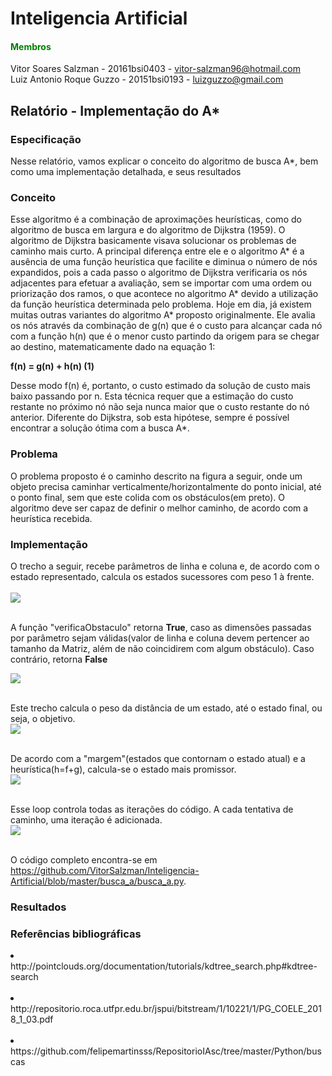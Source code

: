 # Inteligencia Artificial

#### <font color="green"> Membros </font><br>
Vitor Soares Salzman - 20161bsi0403 - vitor-salzman96@hotmail.com<br>
Luiz Antonio Roque Guzzo - 20151bsi0193 - luizguzzo@gmail.com<br>


## Relatório - Implementação do A*<br>

### Especificação<br>
Nesse relatório, vamos explicar o conceito do algoritmo de busca A*, bem como uma implementação detalhada, e seus resultados<br>

### Conceito<br>
Esse algoritmo é a combinação de aproximações heurísticas, como do algoritmo de busca em largura e do algoritmo de Dijkstra (1959). O algoritmo de Dijkstra basicamente visava solucionar os problemas de caminho mais curto.  A principal diferença entre ele e o algoritmo A* é a ausência de uma função heurística que facilite e diminua o número de nós expandidos, pois a cada passo o algoritmo de  Dijkstra verificaria os nós adjacentes para efetuar a avaliação, sem se importar com uma ordem ou priorização dos ramos, o que acontece no algoritmo A* devido a utilização da função heurística determinada pelo problema. Hoje em dia,  já existem muitas outras variantes do algoritmo A* proposto originalmente. Ele avalia os nós através da combinação de g(n) que é o custo para alcançar cada nó com a função h(n) que é o menor custo partindo da origem para se chegar ao destino, matematicamente dado na equação 1:<br>

<b> f(n) = g(n) + h(n) (1) </b><br>

Desse modo f(n) é, portanto, o custo estimado da solução de custo mais baixo passando por n. Esta técnica requer que a estimação do custo restante no próximo nó não seja nunca maior que o custo restante do nó anterior. Diferente do Dijkstra,  sob esta hipótese, sempre é possível encontrar a solução ótima com a busca A*.<br>

### Problema  <br>

O problema proposto é o caminho descrito na figura a seguir, onde um objeto precisa caminhar verticalmente/horizontalmente do ponto inicial, até o ponto final, sem que este colida com os obstáculos(em preto). O algoritmo deve ser capaz de definir o melhor caminho, de acordo com a heurística recebida.<br>

### Implementação<br>
O trecho a seguir, recebe parâmetros de linha e coluna e, de acordo com o estado representado, calcula os estados sucessores com peso 1 à frente.<br><br>
<img src="https://github.com/VitorSalzman/Inteligencia-Artificial/blob/master/imagens/EncontraEstadosSucessores.PNG"> <br><br>

A função "verificaObstaculo" retorna <b>True</b>, caso as dimensões passadas por parâmetro sejam válidas(valor de linha e coluna devem pertencer ao tamanho da Matriz, além de não coincidirem com algum obstáculo). Caso contrário, retorna <b>False</b><br>

<img src="https://github.com/VitorSalzman/Inteligencia-Artificial/blob/master/imagens/EncontraEstadosSucessores.PNG"> <br><br>

Este trecho calcula o peso da distância de um estado, até o estado final, ou seja, o objetivo.<br>
<img src="https://github.com/VitorSalzman/Inteligencia-Artificial/blob/master/imagens/CalculaDistanciaMeta.PNG"><br><br>

De acordo com a "margem"(estados que contornam o estado atual) e a heurística(h=f+g), calcula-se o estado mais promissor.<br>
<img src="https://github.com/VitorSalzman/Inteligencia-Artificial/blob/master/imagens/EncontraEstadoPromissor.PNG"><br><br>

Esse loop controla todas as iterações do código. A cada tentativa de caminho, uma iteração é adicionada.<br>
<img src="https://github.com/VitorSalzman/Inteligencia-Artificial/blob/master/imagens/Tentativas.png"><br><br>

O código completo encontra-se em https://github.com/VitorSalzman/Inteligencia-Artificial/blob/master/busca_a/busca_a.py. <br>

   

### Resultados<br>

### Referências bibliográficas<br>
<li>http://pointclouds.org/documentation/tutorials/kdtree_search.php#kdtree-search</li><br>
<li>http://repositorio.roca.utfpr.edu.br/jspui/bitstream/1/10221/1/PG_COELE_2018_1_03.pdf</li><br>
<li>https://github.com/felipemartinsss/RepositorioIAsc/tree/master/Python/buscas</li><br>
